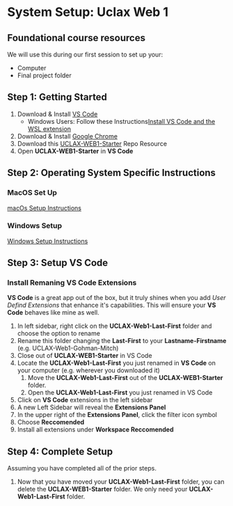 # System Setup: Uclax Web 1

## Foundational course resources

We will use this during our first session to set up your:

-   Computer
-   Final project folder

## Step 1: Getting Started

1. Download & Install <a href="https://code.visualstudio.com/download" target="VSCodeDownload">VS Code</a>
    - Windows Users: Follow these Instructions<a href="https://learn.microsoft.com/en-us/windows/wsl/tutorials/wsl-vscode#install-vs-code-and-the-wsl-extension" target="VsCodeWithWSLSupport">Install VS Code and the WSL extension
      </a>
2. Download & Install <a href="https://www.google.com/chrome/" target="googleChrome">Google Chrome</a>
3. Download this [UCLAX-WEB1-Starter](https://github.com/uclax-web1-winter-2023/UCLAX-Web1-Starter/archive/refs/heads/master.zip) Repo Resource
4. Open **UCLAX-WEB1-Starter** in **VS Code**

## Step 2: Operating System Specific Instructions

### MacOS Set Up

<a href="./src/docs/macOs-Setup.md" target="macOsSpecificInstructions">macOs Setup Instructions</a>

### Windows Setup

<a href="./src/docs/Windows-Setup.md" target="winSpecificInstructions">Windows Setup Instructions</a>

## Step 3: Setup VS Code

### Install Remaning VS Code Extensions

**VS Code** is a great app out of the box, but it truly shines when you add _User Defind Extensions_ that enhance it's capabilities. This will ensure your **VS Code** behaves like mine as well.

1. In left sidebar, right click on the **UCLAX-Web1-Last-First** folder and choose the option to rename
2. Rename this folder changing the **Last-First** to your **Lastname-Firstname** (e.g. UCLAX-Web1-Gohman-Mitch)
3. Close out of **UCLAX-WEB1-Starter** in VS Code
4. Locate the **UCLAX-Web1-Last-First** you just renamed in **VS Code** on your computer (e.g. wherever you downloaded it)
    1. Move the **UCLAX-Web1-Last-First** out of the **UCLAX-WEB1-Starter** folder.
    2. Open the **UCLAX-Web1-Last-First** you just renamed in VS Code
5. Click on **VS Code** extensions in the left sidebar
6. A new Left Sidebar will reveal the **Extensions Panel**
7. In the upper right of the **Extensions Panel**, click the filter icon symbol
8. Choose **Reccomended**
9. Install all extensions under **Workspace Reccomended**

## Step 4: Complete Setup

Assuming you have completed all of the prior steps.

1. Now that you have moved your **UCLAX-Web1-Last-First** folder, you can delete the **UCLAX-WEB1-Starter** folder. We only need your **UCLAX-Web1-Last-First** folder.
